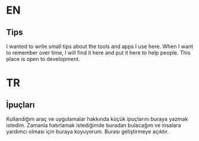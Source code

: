 # EN
## Tips
I wanted to write small tips about the tools and apps I use here. When I want to remember over time, I will find it here and put it here to help people. This place is open to development.

# TR
## İpuçları
Kullandığım araç ve uygulamalar hakkında küçük ipuçlarını buraya yazmak istedim. Zamanla hatırlamak istediğimde buradan bulacağım ve insalara yardımcı olması için buraya koyuyorum. Burası geliştirmeye açıktır.
